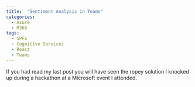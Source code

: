 ```yaml
---
title:  "Sentiment Analysis in Teams"
categories:
  - Azure
  - M365
tags:
  - SPFx
  - Cognitive Services
  - React
  - Teams
---
```


If you had read my last post you will have seen the ropey solution I knocked up during a hackathon at a Microsoft event I attended.